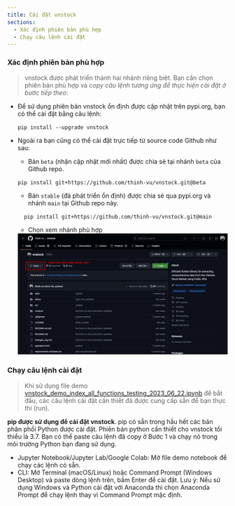 ```yaml
---
title: Cài đặt vnstock
sections:
  - Xác định phiên bản phù hợp
  - Chạy câu lệnh cài đặt
---
```


### Xác định phiên bản phù hợp

> vnstock được phát triển thành hai nhánh riêng biệt. Bạn cần chọn phiên bản phù hợp và *copy câu lệnh tương ứng để thực hiện cài đặt ở bước tiếp theo*:

- Để sử dụng phiên bản vnstock ổn định được cập nhật trên pypi.org, bạn có thể cài đặt bằng câu lệnh:
  
  ```shell
  pip install --upgrade vnstock
  ```
- Ngoài ra bạn cũng có thể cài đặt trực tiếp từ source code Github như sau:
  - Bản `beta` (nhận cập nhật mới nhất) được chia sẻ tại nhánh `beta` của Github repo.

  ```shell
  pip install git+https://github.com/thinh-vu/vnstock.git@beta
  ```
  - Bản `stable` (đã phát triển ổn định) được chia sẻ qua pypi.org và nhánh `main` tại Github repo này.

  ```shell
    pip install git+https://github.com/thinh-vu/vnstock.git@main
  ```



  - Chọn xem nhánh phù hợp

  <!-- ![select_branch](https://github.com/thinh-vu/pretty-docs/blob/main/assets/images/vnstock_select_branch.jpeg?raw=true) -->

  <div class="screenshot-holder">
   <a href="assets/images/vnstock_select_branch.jpeg?raw=true" data-title="Chọn nhánh" data-toggle="lightbox"><img class="img-responsive" src="assets/images/vnstock_select_branch.jpeg?raw=true" alt="screenshot" /></a>
   <a class="mask" href="assets/images/demo/vnstock_select_branch.jpeg?raw=true" data-title="Chọn nhánh vnstock" data-toggle="lightbox"><i class="icon fa fa-search-plus"></i></a>
  </div>

### Chạy câu lệnh cài đặt

> Khi sử dụng file demo [vnstock_demo_index_all_functions_testing_2023_06_22.ipynb](https://github.com/thinh-vu/vnstock/blob/beta/demo/gen2_vnstock_demo_index_all_functions_testing_2023.ipynb) để bắt đầu, các câu lệnh cài đặt cần thiết đã được cung cấp sẵn để bạn thực thi (run).

**pip được sử dụng để cài đặt vnstock**. pip có sẵn trong hầu hết các bản phân phối Python được cài đặt. Phiên bản python cần thiết cho vnstock tối thiểu là 3.7. Bạn có thể paste câu lệnh đã copy ở Bước 1 và chạy nó trong môi trường Python bạn đang sử dụng.

- Jupyter Notebook/Jupyter Lab/Google Colab: Mở file demo notebook để chạy các lệnh có sẵn.
- CLI: Mở Terminal (macOS/Linux) hoặc Command Prompt (Windows Desktop) và paste dòng lệnh trên, bấm Enter để cài đặt. Lưu ý: Nếu sử dụng Windows và Python cài đặt với Anaconda thì chọn Anaconda Prompt để chạy lệnh thay vì Command Prompt mặc định.